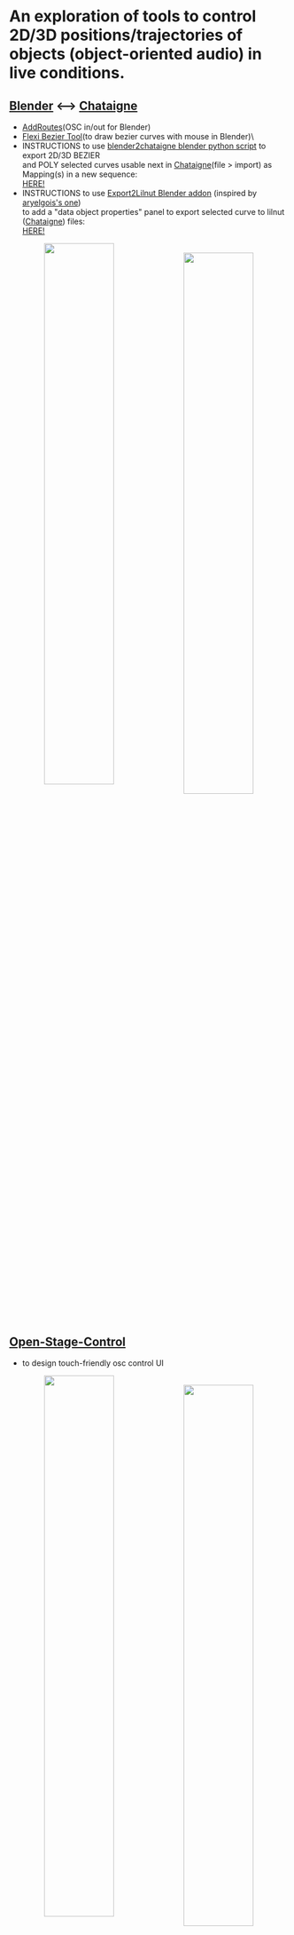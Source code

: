  #  An exploration of tools to control 2D/3D positions/trajectories of objects (object-oriented audio) in live conditions.
## [Blender](https://www.blender.org/) <--> [Chataigne](http://benjamin.kuperberg.fr/chataigne) 
+  [AddRoutes](http://www.jpfep.net/pages/addroutes/)(OSC in/out for Blender) 
+  [Flexi Bezier Tool](https://github.com/shspage/blenderbezierutils)(to draw bezier curves with mouse in Blender)\
+  INSTRUCTIONS to use [blender2chataigne blender python script](../master/blender_files/blender_scripts) to export 2D/3D BEZIER\
   and POLY selected curves usable next in [Chataigne](https://benjamin.kuperberg.fr/chataigne/fr)(file > import) as Mapping(s) in a new sequence:\
   [HERE!](https://github.com/dewiweb/chataigne_spatiale/wiki/Blender-Tutorials)
+  INSTRUCTIONS to use [Export2Lilnut Blender addon](../master/blender_files/blender_scripts/Export2Lilnut_addon.py) 
   (inspired by [aryelgois's one](https://github.com/aryelgois/blender-curve-to-svg)) \
   to add a "data object properties" panel to export selected curve to lilnut ([Chataigne](https://benjamin.kuperberg.fr/chataigne/fr)) files: \
   [HERE!](https://github.com/dewiweb/chataigne_spatiale/wiki/Blender-Tutorials)
<p align="center">
<img style=" float:left; width:50%" src="https://user-images.githubusercontent.com/3625655/117938092-f36b4000-b306-11eb-8299-176251e8b213.png" width="45%">
&nbsp;
<img style=" float:left; width:50%" src="https://user-images.githubusercontent.com/3625655/117030296-c06dee80-acff-11eb-867e-792de90fc4b5.gif" width="45%">
</p>

## [Open-Stage-Control](https://openstagecontrol.ammd.net/)
+ to design touch-friendly osc control UI
<p align="center">
<img style=" float:left; width:50%" src="https://user-images.githubusercontent.com/3625655/117117331-b8f62600-ad8f-11eb-8ab2-588eb42b116a.png" width="45%">
&nbsp;
<img style=" float:left; width:50%" src="https://user-images.githubusercontent.com/3625655/117154476-2ae46480-adbc-11eb-9979-6f24310feb0b.png" width="45%">
</p>

## For [HOLOPHONIX](http://holophonix.xyz/) audio processor and its [designer](http://holophonix.xyz/designer/)
+ by [AMADEUSLAB](http://amadeusaudio.fr) with [IRCAM](https://www.ircam.fr/) inside!
<p align="center">
<img src="https://user-images.githubusercontent.com/3625655/117127100-f52f8380-ad9b-11eb-8428-a68ca44ecd5d.gif" width="45%">
</p>

